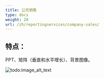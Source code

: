 ```yaml
---
title: 公司销售
type: docs
weight: 20
url: /zh/reportingservices/company-sales/
---
```


## **特点：**
PPT、矩阵（垂直和水平增长）、背景图像。

![todo:image_alt_text](company-sales_1.png)